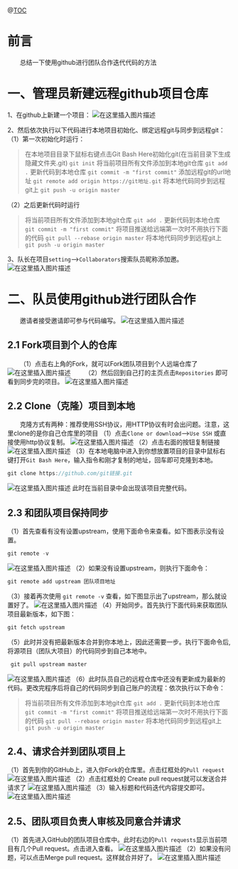 @[TOC](目录)
# 前言
&emsp;&emsp;总结一下使用github进行团队合作迭代代码的方法
# 一、管理员新建远程github项目仓库

1、在github上新建一个项目：
![在这里插入图片描述](https://img-blog.csdnimg.cn/20191123185112541.png?x-oss-process=image/watermark,type_ZmFuZ3poZW5naGVpdGk,shadow_10,text_aHR0cHM6Ly9ibG9nLmNzZG4ubmV0L0d1b1FpWmhhbmc=,size_16,color_FFFFFF,t_70)


2、然后依次执行以下代码进行本地项目初始化、绑定远程git与同步到远程git：
（1）第一次初始化时运行：

> 在本地项目目录下鼠标右键点击Git Bash Here初始化git(在当前目录下生成隐藏文件夹.git)
> `git init`
> 将当前项目所有文件添加到本地git仓库
>`git add .`
>更新代码到本地仓库
>`git commit -m "first commit"`
>添加远程git的url地址
>`git remote add origin https://git地址.git`
>将本地代码同步到远程git上
>`git push -u origin master`


（2）之后更新代码时运行
> 将当前项目所有文件添加到本地git仓库
>`git add .`
>更新代码到本地仓库
>`git commit -m "first commit"`
>  将项目推送给远端第一次时不用执行下面的代码
>`git pull --rebase origin master`
>将本地代码同步到远程git上
>`git push -u origin master`


3、队长在项目`setting`——>`Collaborators`搜索队员昵称添加邀。
![在这里插入图片描述](https://img-blog.csdnimg.cn/2019112319311640.png?x-oss-process=image/watermark,type_ZmFuZ3poZW5naGVpdGk,shadow_10,text_aHR0cHM6Ly9ibG9nLmNzZG4ubmV0L0d1b1FpWmhhbmc=,size_16,color_FFFFFF,t_70)

# 二、队员使用github进行团队合作
&emsp;&emsp;邀请者接受邀请即可参与代码编写。
![在这里插入图片描述](https://img-blog.csdnimg.cn/20191123192909853.png?x-oss-process=image/watermark,type_ZmFuZ3poZW5naGVpdGk,shadow_10,text_aHR0cHM6Ly9ibG9nLmNzZG4ubmV0L0d1b1FpWmhhbmc=,size_16,color_FFFFFF,t_70)
## 2.1 Fork项目到个人的仓库
&emsp;&emsp;（1）点击右上角的Fork，就可以Fork团队项目到个人远端仓库了
![在这里插入图片描述](https://img-blog.csdnimg.cn/20191123193659889.png?x-oss-process=image/watermark,type_ZmFuZ3poZW5naGVpdGk,shadow_10,text_aHR0cHM6Ly9ibG9nLmNzZG4ubmV0L0d1b1FpWmhhbmc=,size_16,color_FFFFFF,t_70)
&emsp;&emsp;（2）然后回到自己打的主页点击`Repositories` 即可看到同步完的项目。
![在这里插入图片描述](https://img-blog.csdnimg.cn/2019112319411372.png?x-oss-process=image/watermark,type_ZmFuZ3poZW5naGVpdGk,shadow_10,text_aHR0cHM6Ly9ibG9nLmNzZG4ubmV0L0d1b1FpWmhhbmc=,size_16,color_FFFFFF,t_70)
## 2.2 Clone（克隆）项目到本地
&emsp;&emsp;克隆方式有两种：推荐使用SSH协议，用HTTP协议有时会出问题。注意，这里clone的是你自己仓库里的项目
（1）点击`Clone or download`——>`Use SSH` 或直接使用http协议复制。
![在这里插入图片描述](https://img-blog.csdnimg.cn/20191123195042465.png?x-oss-process=image/watermark,type_ZmFuZ3poZW5naGVpdGk,shadow_10,text_aHR0cHM6Ly9ibG9nLmNzZG4ubmV0L0d1b1FpWmhhbmc=,size_16,color_FFFFFF,t_70)
（2）点击右面的按钮复制链接
![在这里插入图片描述](https://img-blog.csdnimg.cn/20191123195343292.png?x-oss-process=image/watermark,type_ZmFuZ3poZW5naGVpdGk,shadow_10,text_aHR0cHM6Ly9ibG9nLmNzZG4ubmV0L0d1b1FpWmhhbmc=,size_16,color_FFFFFF,t_70)
（3）在本地电脑中进入到你想放置项目的目录中鼠标右键打开`Git Bash Here`，输入指令和刚才复制的地址，回车即可克隆到本地。
```java
git clone https://github.com/git链接.git
```
![在这里插入图片描述](https://img-blog.csdnimg.cn/20191123200109829.png?x-oss-process=image/watermark,type_ZmFuZ3poZW5naGVpdGk,shadow_10,text_aHR0cHM6Ly9ibG9nLmNzZG4ubmV0L0d1b1FpWmhhbmc=,size_16,color_FFFFFF,t_70)
此时在当前目录中会出现该项目完整代码。

## 2.3 和团队项目保持同步
（1）首先查看有没有设置upstream，使用下面命令来查看。如下图表示没有设置。 

```java
git remote -v
```
![在这里插入图片描述](https://img-blog.csdnimg.cn/20191123201042636.png?x-oss-process=image/watermark,type_ZmFuZ3poZW5naGVpdGk,shadow_10,text_aHR0cHM6Ly9ibG9nLmNzZG4ubmV0L0d1b1FpWmhhbmc=,size_16,color_FFFFFF,t_70)
（2）如果没有设置upstream，则执行下面命令：

```java
git remote add upstream 团队项目地址
```
（3）接着再次使用 `git remote -v` 查看，如下图显示出了upstream，那么就设置好了。
![在这里插入图片描述](https://img-blog.csdnimg.cn/20191123201535713.png?x-oss-process=image/watermark,type_ZmFuZ3poZW5naGVpdGk,shadow_10,text_aHR0cHM6Ly9ibG9nLmNzZG4ubmV0L0d1b1FpWmhhbmc=,size_16,color_FFFFFF,t_70)
（4）开始同步。首先执行下面代码来获取团队项目最新版本，如下图：
```java
git fetch upstream 
```
（5）此时并没有把最新版本合并到你本地上，因此还需要一步。执行下面命令后,将源项目（团队大项目）的代码同步到自己本地中。

```java
 git pull upstream master
```
![在这里插入图片描述](https://img-blog.csdnimg.cn/20191123204435655.png)
（6）此时队员自己的远程仓库中还没有更新成为最新的代码。更改完程序后将自己的代码同步到自己账户的流程：依次执行以下命令：

> 将当前项目所有文件添加到本地git仓库
>`git add .`
>更新代码到本地仓库
>`git commit -m "first commit"`
>  将项目推送给远端第一次时不用执行下面的代码
>`git pull --rebase origin master`
>将本地代码同步到远程git上
>`git push -u origin master`

## 2.4、请求合并到团队项目上
（1）首先到你的GitHub上，进入你Fork的仓库里。点击红框处的`Pull request`
![在这里插入图片描述](https://img-blog.csdnimg.cn/20191123205341861.png?x-oss-process=image/watermark,type_ZmFuZ3poZW5naGVpdGk,shadow_10,text_aHR0cHM6Ly9ibG9nLmNzZG4ubmV0L0d1b1FpWmhhbmc=,size_16,color_FFFFFF,t_70)
（2）点击红框处的 Create pull request就可以发送合并请求了
![在这里插入图片描述](https://img-blog.csdnimg.cn/20191123205614957.png?x-oss-process=image/watermark,type_ZmFuZ3poZW5naGVpdGk,shadow_10,text_aHR0cHM6Ly9ibG9nLmNzZG4ubmV0L0d1b1FpWmhhbmc=,size_16,color_FFFFFF,t_70)
（3）输入标题和代码迭代内容提交即可。
![在这里插入图片描述](https://img-blog.csdnimg.cn/20191123210209645.png?x-oss-process=image/watermark,type_ZmFuZ3poZW5naGVpdGk,shadow_10,text_aHR0cHM6Ly9ibG9nLmNzZG4ubmV0L0d1b1FpWmhhbmc=,size_16,color_FFFFFF,t_70)
## 2.5、团队项目负责人审核及同意合并请求
（1）首先进入GitHub的团队项目仓库中。此时右边的`Pull requests`显示当前项目有几个Pull request。点击进入查看。
![在这里插入图片描述](https://img-blog.csdnimg.cn/2019112321042831.png?x-oss-process=image/watermark,type_ZmFuZ3poZW5naGVpdGk,shadow_10,text_aHR0cHM6Ly9ibG9nLmNzZG4ubmV0L0d1b1FpWmhhbmc=,size_16,color_FFFFFF,t_70)
（2）如果没有问题，可以点击Merge pull request。这样就合并好了。
![在这里插入图片描述](https://img-blog.csdnimg.cn/20191123210551596.png?x-oss-process=image/watermark,type_ZmFuZ3poZW5naGVpdGk,shadow_10,text_aHR0cHM6Ly9ibG9nLmNzZG4ubmV0L0d1b1FpWmhhbmc=,size_16,color_FFFFFF,t_70)
